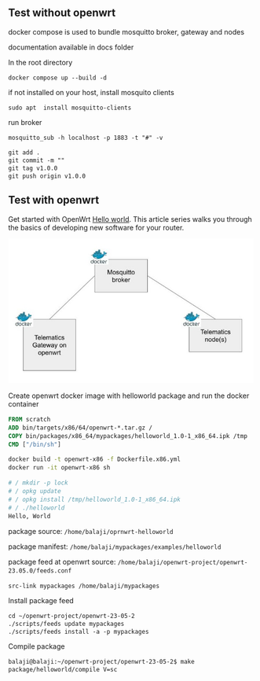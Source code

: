 ## Test without openwrt 
docker compose is used to bundle mosquitto broker, gateway and nodes

documentation available in docs folder

In the root directory

```
docker compose up --build -d
```

if not installed on your host, install mosquito clients
```
sudo apt  install mosquitto-clients
```
run broker
```
mosquitto_sub -h localhost -p 1883 -t "#" -v
```

```
git add .
git commit -m ""
git tag v1.0.0
git push origin v1.0.0
```
## Test with openwrt

Get started with OpenWrt [Hello world](https://openwrt.org/docs/guide-developer/helloworld/start). This article series walks you through the basics of developing new software for your router.

<img src="/docs/telematics-gatway-docker-cropped.jpg" alt="drawing" width="500"/>

Create openwrt docker image with helloworld package and run the docker container
```dockerfile
FROM scratch
ADD bin/targets/x86/64/openwrt-*.tar.gz /
COPY bin/packages/x86_64/mypackages/helloworld_1.0-1_x86_64.ipk /tmp
CMD ["/bin/sh"]
```
```sh
docker build -t openwrt-x86 -f Dockerfile.x86.yml
docker run -it openwrt-x86 sh
```
```sh
# / mkdir -p lock
# / opkg update
# / opkg install /tmp/helloworld_1.0-1_x86_64.ipk
# / ./helloworld
Hello, World
```
package source: `/home/balaji/oprnwrt-helloworld`

package manifest: `/home/balaji/mypackages/examples/helloworld`

package feed at openwrt source: `/home/balaji/openwrt-project/openwrt-23.05.0/feeds.conf`

```src-link mypackages /home/balaji/mypackages```

Install package feed
```
cd ~/openwrt-project/openwrt-23-05-2
./scripts/feeds update mypackages
./scripts/feeds install -a -p mypackages
```

Compile package
```
balaji@balaji:~/openwrt-project/openwrt-23-05-2$ make package/helloworld/compile V=sc
```

